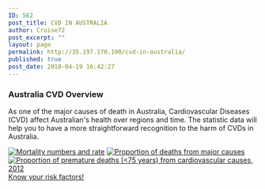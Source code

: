 ```yaml
---
ID: 562
post_title: CVD IN AUSTRALIA
author: Cruise72
post_excerpt: ""
layout: page
permalink: http://35.197.170.190/cvd-in-australia/
published: true
post_date: 2018-04-19 16:42:27
---
```

<h3>Australia CVD Overview</h3>		
		<p style="text-align: left;">As one of the major causes of death in Australia, Cardiovascular Diseases (CVD) affect Australian's health over regions and time. The statistic data will help you to have a more straightforward recognition to the harm of CVDs in Australia. </p>		
			<noscript><a href='#'><img alt='Mortality numbers and rate ' src='https:&#47;&#47;public.tableau.com&#47;static&#47;images&#47;IE&#47;IEProject_1&#47;Mortalitynumbersandrate&#47;1_rss.png' style='border: none' /></a></noscript><object class='tableauViz'  style='display:none;'><param name='host_url' value='https%3A%2F%2Fpublic.tableau.com%2F' /> <param name='embed_code_version' value='3' /> <param name='site_root' value='' /><param name='name' value='IEProject_1&#47;Mortalitynumbersandrate' /><param name='tabs' value='no' /><param name='toolbar' value='yes' /><param name='static_image' value='https:&#47;&#47;public.tableau.com&#47;static&#47;images&#47;IE&#47;IEProject_1&#47;Mortalitynumbersandrate&#47;1.png' /> <param name='animate_transition' value='yes' /><param name='display_static_image' value='yes' /><param name='display_spinner' value='yes' /><param name='display_overlay' value='yes' /><param name='display_count' value='yes' /></object>                		
			<noscript><a href='#'><img alt='Proportion of deaths from major causes  ' src='https:&#47;&#47;public.tableau.com&#47;static&#47;images&#47;IE&#47;IEProject_1&#47;Proportionofdeathsfrommajorcauses&#47;1_rss.png' style='border: none' /></a></noscript><object class='tableauViz'  style='display:none;'><param name='host_url' value='https%3A%2F%2Fpublic.tableau.com%2F' /> <param name='embed_code_version' value='3' /> <param name='site_root' value='' /><param name='name' value='IEProject_1&#47;Proportionofdeathsfrommajorcauses' /><param name='tabs' value='no' /><param name='toolbar' value='yes' /><param name='static_image' value='https:&#47;&#47;public.tableau.com&#47;static&#47;images&#47;IE&#47;IEProject_1&#47;Proportionofdeathsfrommajorcauses&#47;1.png' /> <param name='animate_transition' value='yes' /><param name='display_static_image' value='yes' /><param name='display_spinner' value='yes' /><param name='display_overlay' value='yes' /><param name='display_count' value='yes' /></object>                		
			<noscript><a href='#'><img alt='Proportion of premature deaths (&lt;75 years) from cardiovascular causes, 2012  ' src='https:&#47;&#47;public.tableau.com&#47;static&#47;images&#47;IE&#47;IEProject_1&#47;PrematureDeaths&#47;1_rss.png' style='border: none' /></a></noscript><object class='tableauViz'  style='display:none;'><param name='host_url' value='https%3A%2F%2Fpublic.tableau.com%2F' /> <param name='embed_code_version' value='3' /> <param name='site_root' value='' /><param name='name' value='IEProject_1&#47;PrematureDeaths' /><param name='tabs' value='no' /><param name='toolbar' value='no' /><param name='static_image' value='https:&#47;&#47;public.tableau.com&#47;static&#47;images&#47;IE&#47;IEProject_1&#47;PrematureDeaths&#47;1.png' /> <param name='animate_transition' value='yes' /><param name='display_static_image' value='yes' /><param name='display_spinner' value='yes' /><param name='display_overlay' value='yes' /><param name='display_count' value='yes' /><param name='filter' value='publish=yes' /></object>                		
			<a href="http://www.cvdhelper.tk/cvd-risk-factors/" role="button">
						Know your risk factors!
					</a>